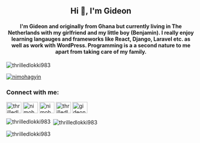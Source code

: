 <h2 align="center">Hi 👋, I'm Gideon</h2>
<h4 align="center">I'm Gideon and originally from Ghana but currently living in The Netherlands with my girlfriend and my little boy (Benjamin). I really enjoy learning langauges and frameworks like React, Django, Laravel etc. as well as work with WordPress. Programming is a a second nature to me apart from taking care of my family.</h4>

<p align="left"> <img src="https://komarev.com/ghpvc/?username=thrilledlokki983&label=Profile%20views&color=0e75b6&style=flat" alt="thrilledlokki983" /> </p>


<p align="left"> <a href="https://twitter.com/nimohagyin" target="blank"><img src="https://img.shields.io/twitter/follow/nimohagyin?logo=twitter&style=for-the-badge" alt="nimohagyin" /></a> </p>

<h3 align="left">Connect with me:</h3>
<p align="left">
<a href="https://codepen.io/thrilledlokki983" target="blank"><img align="center" src="https://raw.githubusercontent.com/rahuldkjain/github-profile-readme-generator/master/src/images/icons/Social/codepen.svg" alt="thrilledlokki983" height="30" width="40" /></a>
<a href="https://twitter.com/nimohagyin" target="blank"><img align="center" src="https://raw.githubusercontent.com/rahuldkjain/github-profile-readme-generator/master/src/images/icons/Social/twitter.svg" alt="nimohagyin" height="30" width="40" /></a>
<a href="https://linkedin.com/in/nimohgideon" target="blank"><img align="center" src="https://raw.githubusercontent.com/rahuldkjain/github-profile-readme-generator/master/src/images/icons/Social/linked-in-alt.svg" alt="nimohgideon" height="30" width="40" /></a>
<a href="https://stackoverflow.com/users/thrilledlokki983" target="blank"><img align="center" src="https://raw.githubusercontent.com/rahuldkjain/github-profile-readme-generator/master/src/images/icons/Social/stack-overflow.svg" alt="thrilledlokki983" height="30" width="40" /></a>
<a href="https://fb.com/gideon nimoh" target="blank"><img align="center" src="https://raw.githubusercontent.com/rahuldkjain/github-profile-readme-generator/master/src/images/icons/Social/facebook.svg" alt="gideon nimoh" height="30" width="40" /></a>
</p>


<p><img align="left" src="https://github-readme-stats.vercel.app/api/top-langs?username=thrilledlokki983&show_icons=true&locale=en&layout=compact" alt="thrilledlokki983" /></p>

<p>&nbsp;<img align="center" src="https://github-readme-stats.vercel.app/api?username=thrilledlokki983&show_icons=true&locale=en" alt="thrilledlokki983" /></p>

<p><img align="center" src="https://github-readme-streak-stats.herokuapp.com/?user=thrilledlokki983&" alt="thrilledlokki983" /></p>
